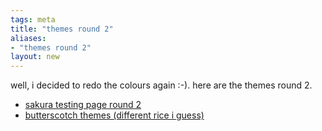 ```yaml
---
tags: meta
title: "themes round 2"
aliases:
- "themes round 2"
layout: new
---
```


well, i decided to redo the colours again :-). here are the themes round 2.

- [sakura testing page round 2](sakura.md)
- [butterscotch themes (different rice i guess)](butterscotch.md)